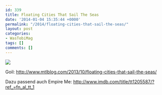 ```yaml
---
id: 339
title: Floating Cities That Sail The Seas
date: '2014-01-04 15:35:44 +0000'
permalink: "/2014/floating-cities-that-sail-the-seas/"
layout: post
categories:
- WasTobiMag
tags: []
comments: []
---
```

![](http://cdn.mtlblog.com/uploads/2013/10/des-artistes-ont-construit-des-radeaux-faits-de-dechets-pour-vivre-et-naviguer-sur-les-mers-deurope2-650x433.jpg)

Goil:&nbsp;<http://www.mtlblog.com/2013/10/floating-cities-that-sail-the-seas/>

Dazu passend auch Empire Me:&nbsp;<http://www.imdb.com/title/tt1205587/?ref_=fn_al_tt_1>